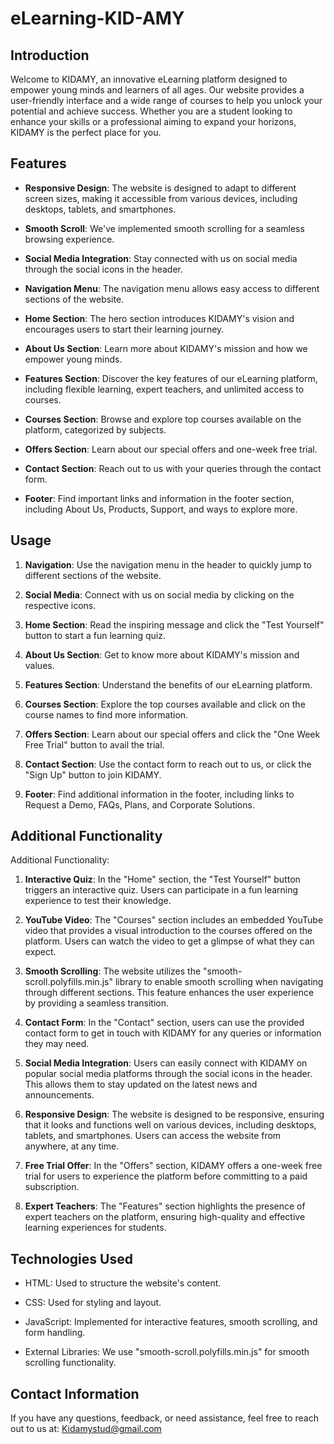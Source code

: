 # eLearning-KID-AMY

## Introduction

Welcome to KIDAMY, an innovative eLearning platform designed to empower young minds and learners of all ages. Our website provides a user-friendly interface and a wide range of courses to help you unlock your potential and achieve success. Whether you are a student looking to enhance your skills or a professional aiming to expand your horizons, KIDAMY is the perfect place for you.

## Features

- **Responsive Design**: The website is designed to adapt to different screen sizes, making it accessible from various devices, including desktops, tablets, and smartphones.

- **Smooth Scroll**: We've implemented smooth scrolling for a seamless browsing experience.

- **Social Media Integration**: Stay connected with us on social media through the social icons in the header.

- **Navigation Menu**: The navigation menu allows easy access to different sections of the website.

- **Home Section**: The hero section introduces KIDAMY's vision and encourages users to start their learning journey.

- **About Us Section**: Learn more about KIDAMY's mission and how we empower young minds.

- **Features Section**: Discover the key features of our eLearning platform, including flexible learning, expert teachers, and unlimited access to courses.

- **Courses Section**: Browse and explore top courses available on the platform, categorized by subjects.

- **Offers Section**: Learn about our special offers and one-week free trial.

- **Contact Section**: Reach out to us with your queries through the contact form.

- **Footer**: Find important links and information in the footer section, including About Us, Products, Support, and ways to explore more.

## Usage

1. **Navigation**: Use the navigation menu in the header to quickly jump to different sections of the website.

2. **Social Media**: Connect with us on social media by clicking on the respective icons.

3. **Home Section**: Read the inspiring message and click the "Test Yourself" button to start a fun learning quiz.

4. **About Us Section**: Get to know more about KIDAMY's mission and values.

5. **Features Section**: Understand the benefits of our eLearning platform.

6. **Courses Section**: Explore the top courses available and click on the course names to find more information.

7. **Offers Section**: Learn about our special offers and click the "One Week Free Trial" button to avail the trial.

8. **Contact Section**: Use the contact form to reach out to us, or click the "Sign Up" button to join KIDAMY.

9. **Footer**: Find additional information in the footer, including links to Request a Demo, FAQs, Plans, and Corporate Solutions.

## Additional Functionality

Additional Functionality:

1. **Interactive Quiz**: In the "Home" section, the "Test Yourself" button triggers an interactive quiz. Users can participate in a fun learning experience to test their knowledge.

2. **YouTube Video**: The "Courses" section includes an embedded YouTube video that provides a visual introduction to the courses offered on the platform. Users can watch the video to get a glimpse of what they can expect.

3. **Smooth Scrolling**: The website utilizes the "smooth-scroll.polyfills.min.js" library to enable smooth scrolling when navigating through different sections. This feature enhances the user experience by providing a seamless transition.

4. **Contact Form**: In the "Contact" section, users can use the provided contact form to get in touch with KIDAMY for any queries or information they may need.

5. **Social Media Integration**: Users can easily connect with KIDAMY on popular social media platforms through the social icons in the header. This allows them to stay updated on the latest news and announcements.

6. **Responsive Design**: The website is designed to be responsive, ensuring that it looks and functions well on various devices, including desktops, tablets, and smartphones. Users can access the website from anywhere, at any time.

7. **Free Trial Offer**: In the "Offers" section, KIDAMY offers a one-week free trial for users to experience the platform before committing to a paid subscription.

8. **Expert Teachers**: The "Features" section highlights the presence of expert teachers on the platform, ensuring high-quality and effective learning experiences for students.


## Technologies Used

- HTML: Used to structure the website's content.

- CSS: Used for styling and layout.

- JavaScript: Implemented for interactive features, smooth scrolling, and form handling.

- External Libraries: We use "smooth-scroll.polyfills.min.js" for smooth scrolling functionality.

## Contact Information

If you have any questions, feedback, or need assistance, feel free to reach out to us at: Kidamystud@gmail.com

